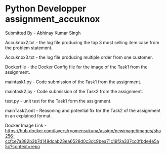 # Python Developper assignment_accuknox

Submitted By - Abhinay Kumar Singh

Accuknox2.txt -  the log file producing the top 3 most selling item case from the problem statement.

Accuknox3.txt -  the log file producing multiple order from one customer.

Dockerfile - the Docker Config file for the image of the Task1 from the assignment.

maintask1.py - Code submission of the Task1 from the assignment.

maintask2.py - Code submission of the Task2 from the assignment.

test.py - unit test for the Task1 form the assignment.

mainTask2.odt - Reasoning and potential fix for the Task2 of the assignment in an explained format.





Docker Image Link -
https://hub.docker.com/layers/ryomensukuna/assign/newimage/images/sha256-ccfce7a382b3b7d149dcab23ea6528d0c3dc9bea71c19f2a337cc0fbde4e5a5c?context=repo

